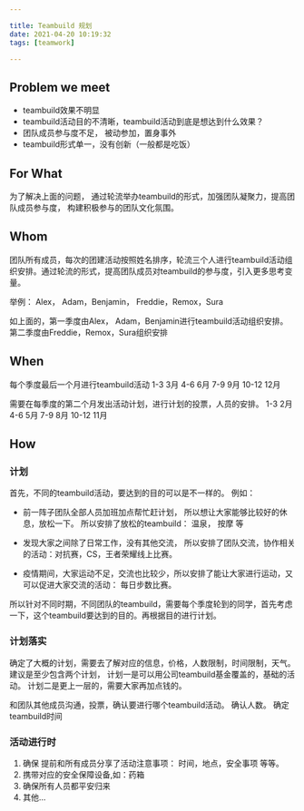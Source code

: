 ```yaml
---

title: Teambuild 规划
date: 2021-04-20 10:19:32
tags: [teamwork]

---
```


## Problem we meet

 - teambuild效果不明显
 - teambuild活动目的不清晰，teambuild活动到底是想达到什么效果？
 - 团队成员参与度不足， 被动参加，置身事外
 - teambuild形式单一，没有创新（一般都是吃饭）
 

 

## For What
为了解决上面的问题， 通过轮流举办teambuild的形式，加强团队凝聚力，提高团队成员参与度， 构建积极参与的团队文化氛围。



  

## Whom

团队所有成员，每次的团建活动按照姓名排序，轮流三个人进行teambuild活动组织安排。通过轮流的形式，提高团队成员对teambuild的参与度，引入更多思考变量。

举例：
Alex， Adam，Benjamin， Freddie，Remox，Sura

如上面的，第一季度由Alex， Adam，Benjamin进行teambuild活动组织安排。第二季度由Freddie，Remox，Sura组织安排

  

## When

每个季度最后一个月进行teambuild活动
1-3 3月
4-6 6月
7-9 9月
10-12 12月

需要在每季度的第二个月发出活动计划，进行计划的投票，人员的安排。
1-3 2月
4-6 5月
7-9 8月
10-12 11月
  

## How

### 计划
首先，不同的teambuild活动，要达到的目的可以是不一样的。
例如：

- 前一阵子团队全部人员加班加点帮忙赶计划， 所以想让大家能够比较好的休息，放松一下。 所以安排了放松的teambuild： 温泉， 按摩 等
- 发现大家之间除了日常工作，没有其他交流， 所以安排了团队交流，协作相关的活动：对抗赛，CS，王者荣耀线上比赛。

- 疫情期间，大家运动不足，交流也比较少，所以安排了能让大家进行运动，又可以促进大家交流的活动： 每日步数比赛。

所以针对不同时期，不同团队的teambuild，需要每个季度轮到的同学，首先考虑一下，这个teambuild要达到的目的。再根据目的进行计划。

### 计划落实

确定了大概的计划，需要去了解对应的信息，价格，人数限制，时间限制，天气。 
建议是至少包含两个计划，
计划一是可以用公司teambuild基金覆盖的，基础的活动。 计划二是更上一层的，需要大家再加点钱的。 

和团队其他成员沟通，投票，确认要进行哪个teambuild活动。 确认人数。 确定teambuild时间

### 活动进行时
1. 确保 提前和所有成员分享了活动注意事项： 时间，地点，安全事项 等等。
2. 携带对应的安全保障设备,如：药箱
3. 确保所有人员都平安归来
4. 其他...

